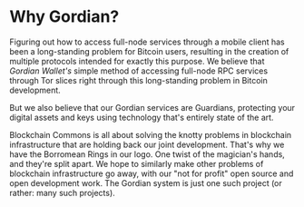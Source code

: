 # Why Gordian?

Figuring out how to access full-node services through a mobile client has been a long-standing problem for Bitcoin users, resulting in the creation of multiple protocols intended for exactly this purpose. We believe that *Gordian Wallet's* simple method of accessing full-node RPC services through Tor slices right through this long-standing problem in Bitcoin development.

But we also believe that our Gordian services are Guardians, protecting your digital assets and keys using technology that's entirely state of the art.

Blockchain Commons is all about solving the knotty problems in blockchain infrastructure that are holding back our joint development. That's why we have the Borromean Rings in our logo. One twist of the magician's hands, and they're split apart. We hope to similarly make other problems of blockchain infrastructure go away, with our "not for profit" open source and open development work. The Gordian system is just one such project (or rather: many such projects).
